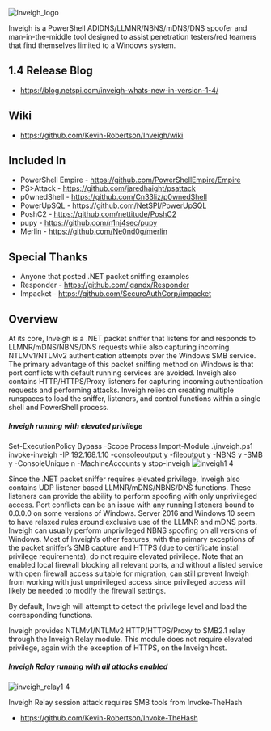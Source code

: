 ![Inveigh_logo](https://user-images.githubusercontent.com/5897462/62184298-69b5d280-b32b-11e9-9002-7d4f94c59731.png)

Inveigh is a PowerShell ADIDNS/LLMNR/NBNS/mDNS/DNS spoofer and man-in-the-middle tool designed to assist penetration testers/red teamers that find themselves limited to a Windows system.  

## 1.4 Release Blog
* https://blog.netspi.com/inveigh-whats-new-in-version-1-4/

## Wiki
* https://github.com/Kevin-Robertson/Inveigh/wiki

## Included In
* PowerShell Empire - https://github.com/PowerShellEmpire/Empire  
* PS>Attack - https://github.com/jaredhaight/psattack  
* p0wnedShell - https://github.com/Cn33liz/p0wnedShell  
* PowerUpSQL - https://github.com/NetSPI/PowerUpSQL  
* PoshC2 - https://github.com/nettitude/PoshC2  
* pupy - https://github.com/n1nj4sec/pupy  
* Merlin - https://github.com/Ne0nd0g/merlin  

## Special Thanks  
* Anyone that posted .NET packet sniffing examples  
* Responder - https://github.com/lgandx/Responder  
* Impacket - https://github.com/SecureAuthCorp/impacket  

## Overview

At its core, Inveigh is a .NET packet sniffer that listens for and responds to LLMNR/mDNS/NBNS/DNS requests while also capturing incoming NTLMv1/NTLMv2 authentication attempts over the Windows SMB service. The primary advantage of this packet sniffing method on Windows is that port conflicts with default running services are avoided. Inveigh also contains HTTP/HTTPS/Proxy listeners for capturing incoming authentication requests and performing attacks. Inveigh relies on creating multiple runspaces to load the sniffer, listeners, and control functions within a single shell and PowerShell process.

##### Inveigh running with elevated privilege

Set-ExecutionPolicy Bypass -Scope Process
Import-Module .\inveigh.ps1
invoke-inveigh -IP 192.168.1.10 -consoleoutput y -fileoutput y -NBNS y -SMB y -ConsoleUnique n -MachineAccounts y
stop-inveigh
![inveigh1 4](https://user-images.githubusercontent.com/5897462/45662029-1b5e6300-bace-11e8-8180-32f8d377d48b.PNG)

Since the .NET packet sniffer requires elevated privilege, Inveigh also contains UDP listener based LLMNR/mDNS/NBNS/DNS functions. These listeners can provide the ability to perform spoofing with only unprivileged access. Port conflicts can be an issue with any running listeners bound to 0.0.0.0 on some versions of Windows. Server 2016 and Windows 10 seem to have relaxed rules around exclusive use of the LLMNR and mDNS ports. Inveigh can usually perform unprivileged NBNS spoofing on all versions of Windows. Most of Inveigh’s other features, with the primary exceptions of the packet sniffer’s SMB capture and HTTPS (due to certificate install privilege requirements), do not require elevated privilege. Note that an enabled local firewall blocking all relevant ports, and without a listed service with open firewall access suitable for migration, can still prevent Inveigh from working with just unprivileged access since privileged access will likely be needed to modify the firewall settings.

By default, Inveigh will attempt to detect the privilege level and load the corresponding functions. 

Inveigh provides NTLMv1/NTLMv2 HTTP/HTTPS/Proxy to SMB2.1 relay through the Inveigh Relay module. This module does not require elevated privilege, again with the exception of HTTPS, on the Inveigh host. 

##### Inveigh Relay running with all attacks enabled  
![inveigh_relay1 4](https://user-images.githubusercontent.com/5897462/45662094-72fcce80-bace-11e8-8bc5-b546eedcb241.PNG)

Inveigh Relay session attack requires SMB tools from Invoke-TheHash  

* https://github.com/Kevin-Robertson/Invoke-TheHash



